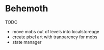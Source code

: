 # Behemoth

TODO

 - move mobs out of levels into localstoreage
 - create pixel art with tranparency for mobs
 - state manager
